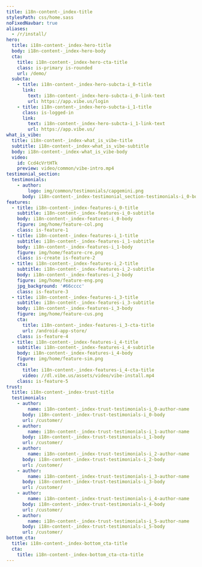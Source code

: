 ```yaml
---
title: i18n-content-_index-title
stylesPath: css/home.sass
noFixedNavbar: true
aliases:
  - /r/install/
hero:
  title: i18n-content-_index-hero-title
  body: i18n-content-_index-hero-body
  cta:
    title: i18n-content-_index-hero-cta-title
    class: is-primary is-rounded
    url: /demo/
  subcta:
    - title: i18n-content-_index-hero-subcta-i_0-title
      link:
        text: i18n-content-_index-hero-subcta-i_0-link-text
        url: https://app.vibe.us/login
    - title: i18n-content-_index-hero-subcta-i_1-title
      class: is-logged-in
      link:
        text: i18n-content-_index-hero-subcta-i_1-link-text
        url: https://app.vibe.us/
what_is_vibe:
  title: i18n-content-_index-what_is_vibe-title
  subtitle: i18n-content-_index-what_is_vibe-subtitle
  body: i18n-content-_index-what_is_vibe-body
  video:
    id: Ccd4cVrtHTk
    preview: video/common/vibe-intro.mp4
testimonial_section:
  testimonials:
    - author:
        logo: img/common/testimonials/capgemini.png
      body: i18n-content-_index-testimonial_section-testimonials-i_0-body
features:
  - title: i18n-content-_index-features-i_0-title
    subtitle: i18n-content-_index-features-i_0-subtitle
    body: i18n-content-_index-features-i_0-body
    figure: img/home/feature-col.png
    class: is-feature-1
  - title: i18n-content-_index-features-i_1-title
    subtitle: i18n-content-_index-features-i_1-subtitle
    body: i18n-content-_index-features-i_1-body
    figure: img/home/feature-cre.png
    class: is-create is-feature-2
  - title: i18n-content-_index-features-i_2-title
    subtitle: i18n-content-_index-features-i_2-subtitle
    body: i18n-content-_index-features-i_2-body
    figure: img/home/feature-eng.png
    jpg_background: '#66cccc'
    class: is-feature-3
  - title: i18n-content-_index-features-i_3-title
    subtitle: i18n-content-_index-features-i_3-subtitle
    body: i18n-content-_index-features-i_3-body
    figure: img/home/feature-cus.png
    cta:
      title: i18n-content-_index-features-i_3-cta-title
      url: /android-app-store/
    class: is-feature-4
  - title: i18n-content-_index-features-i_4-title
    subtitle: i18n-content-_index-features-i_4-subtitle
    body: i18n-content-_index-features-i_4-body
    figure: img/home/feature-sim.png
    cta:
      title: i18n-content-_index-features-i_4-cta-title
      video: //dl.vibe.us/assets/video/vibe-install.mp4
    class: is-feature-5
trust:
  title: i18n-content-_index-trust-title
  testimonials:
    - author:
        name: i18n-content-_index-trust-testimonials-i_0-author-name
      body: i18n-content-_index-trust-testimonials-i_0-body
      url: /customer/
    - author:
        name: i18n-content-_index-trust-testimonials-i_1-author-name
      body: i18n-content-_index-trust-testimonials-i_1-body
      url: /customer/
    - author:
        name: i18n-content-_index-trust-testimonials-i_2-author-name
      body: i18n-content-_index-trust-testimonials-i_2-body
      url: /customer/
    - author:
        name: i18n-content-_index-trust-testimonials-i_3-author-name
      body: i18n-content-_index-trust-testimonials-i_3-body
      url: /customer/
    - author:
        name: i18n-content-_index-trust-testimonials-i_4-author-name
      body: i18n-content-_index-trust-testimonials-i_4-body
      url: /customer/
    - author:
        name: i18n-content-_index-trust-testimonials-i_5-author-name
      body: i18n-content-_index-trust-testimonials-i_5-body
      url: /customer/
bottom_cta:
  title: i18n-content-_index-bottom_cta-title
  cta:
    title: i18n-content-_index-bottom_cta-cta-title
---
```

